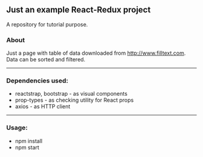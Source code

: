 ## Just an example React-Redux project ##
A repository for tutorial purpose.
### About
Just a page with table of data downloaded from http://www.filltext.com.
Data can be sorted and filtered.
***
### Dependencies used:
* reactstrap, bootstrap - as visual components
* prop-types - as checking utility for React props
* axios - as HTTP client
***
### Usage:
* npm install
* npm start
